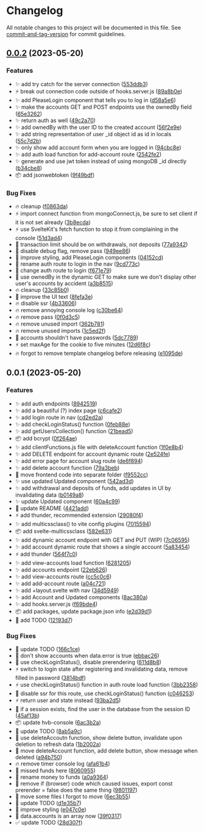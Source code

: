 # Changelog

All notable changes to this project will be documented in this file. See [commit-and-tag-version](https://github.com/absolute-version/commit-and-tag-version) for commit guidelines.

## [0.0.2](https://github.com/henrikvilhelmberglund/javascript-som-backend-spr-k-assignment-sveltekit-2/compare/v0.0.1...v0.0.2) (2023-05-20)


### Features

* :sparkles: add try catch for the server connection ([553ddb3](https://github.com/henrikvilhelmberglund/javascript-som-backend-spr-k-assignment-sveltekit-2/commit/553ddb3dcd490cc2c37744399430011402619302))
* :zap: break out connection code outside of hooks.server.js ([89a8b0e](https://github.com/henrikvilhelmberglund/javascript-som-backend-spr-k-assignment-sveltekit-2/commit/89a8b0e4031a8ef87cf13f3145a8e68a2d6ae908))
* :sparkles: add PleaseLogin component that tells you to log in ([d58a5e6](https://github.com/henrikvilhelmberglund/javascript-som-backend-spr-k-assignment-sveltekit-2/commit/d58a5e620835fb140379f9310636e1edacc062f6))
* :sparkles: make the accounts GET and POST endpoints use the ownedBy field ([65e3262](https://github.com/henrikvilhelmberglund/javascript-som-backend-spr-k-assignment-sveltekit-2/commit/65e3262669f6ab4986b9f55525a2a4159cc3ea29))
* :sparkles: return auth as well ([49c2a70](https://github.com/henrikvilhelmberglund/javascript-som-backend-spr-k-assignment-sveltekit-2/commit/49c2a70db6ba5a41caa96abf812fd014765d4091))
* :sparkles: add ownedBy with the user ID to the created account ([56f2e9e](https://github.com/henrikvilhelmberglund/javascript-som-backend-spr-k-assignment-sveltekit-2/commit/56f2e9e5ad3e180aa1baafe5e68f795156960b21))
* :sparkles: add string representation of user _id object id as id in locals ([55c7d2b](https://github.com/henrikvilhelmberglund/javascript-som-backend-spr-k-assignment-sveltekit-2/commit/55c7d2ba430b9e563cf50596b830a37e5f1ca54e))
* :sparkles: only show add account form when you are logged in ([94cbc8e](https://github.com/henrikvilhelmberglund/javascript-som-backend-spr-k-assignment-sveltekit-2/commit/94cbc8e9a92ce1b29cd1334d27201ad639865174))
* :sparkles: add auth load function for add-account route ([2542fe2](https://github.com/henrikvilhelmberglund/javascript-som-backend-spr-k-assignment-sveltekit-2/commit/2542fe29091719ac1c422bc071ce2b1a46272384))
* :sparkles: generate and use jwt token instead of using mongoDB _id directly ([b34cbe8](https://github.com/henrikvilhelmberglund/javascript-som-backend-spr-k-assignment-sveltekit-2/commit/b34cbe8e8d0ed93327430b9231fa90c7bfbf976b))
* :package: add jsonwebtoken ([9f49bdf](https://github.com/henrikvilhelmberglund/javascript-som-backend-spr-k-assignment-sveltekit-2/commit/9f49bdf2901189956f7184d789ab58be4564e3cf))


### Bug Fixes

* :fire: cleanup ([f0863da](https://github.com/henrikvilhelmberglund/javascript-som-backend-spr-k-assignment-sveltekit-2/commit/f0863da083e3939ca2d75036faa631f7702cabf3))
* :zap: import connect function from mongoConnect.js, be sure to set client if it is not set already ([3b8ecda](https://github.com/henrikvilhelmberglund/javascript-som-backend-spr-k-assignment-sveltekit-2/commit/3b8ecda219c82dcb6fef6bfb8c1cd264cc2ebde6))
* :zap: use SvelteKit's fetch function to stop it from complaining in the console ([51d3ad4](https://github.com/henrikvilhelmberglund/javascript-som-backend-spr-k-assignment-sveltekit-2/commit/51d3ad4dccaaf1aa8830b5deffc70d7566cfdb87))
* :bug: transaction limit should be on withdrawals, not deposits ([77a9342](https://github.com/henrikvilhelmberglund/javascript-som-backend-spr-k-assignment-sveltekit-2/commit/77a93423d43b20c507f0754224254c70ffb53bd6))
* :triangular_flag_on_post: disable debug flag, remove pass ([949ee86](https://github.com/henrikvilhelmberglund/javascript-som-backend-spr-k-assignment-sveltekit-2/commit/949ee865e1fc20f2b872c7b96d6b8c2da7afb31e))
* :lipstick: improve styling, add PleaseLogin components ([04152cd](https://github.com/henrikvilhelmberglund/javascript-som-backend-spr-k-assignment-sveltekit-2/commit/04152cd62def061871fd7a94395a038c7c6a510c))
* :art: rename auth route to login in the nav ([9cd773c](https://github.com/henrikvilhelmberglund/javascript-som-backend-spr-k-assignment-sveltekit-2/commit/9cd773c26cb6ae231c59f6781e7108f5750cd84f))
* :truck: change auth route to login ([f671e79](https://github.com/henrikvilhelmberglund/javascript-som-backend-spr-k-assignment-sveltekit-2/commit/f671e794feba3ec86336545e2d405e052404dc1f))
* :bug: use ownedBy in the dynamic GET to make sure we don't display other user's accounts by accident ([a3b8515](https://github.com/henrikvilhelmberglund/javascript-som-backend-spr-k-assignment-sveltekit-2/commit/a3b851555c8cb96e0bfbe68b9727cf51b5bb5168))
* :fire: cleanup ([33c85b0](https://github.com/henrikvilhelmberglund/javascript-som-backend-spr-k-assignment-sveltekit-2/commit/33c85b006f0373de75b0e096e1a7d08d0a15416a))
* :speech_balloon: improve the UI text ([8fefa3e](https://github.com/henrikvilhelmberglund/javascript-som-backend-spr-k-assignment-sveltekit-2/commit/8fefa3ec87af463bb1c250b26592d38cdecae47f))
* :fire: disable ssr ([4b33606](https://github.com/henrikvilhelmberglund/javascript-som-backend-spr-k-assignment-sveltekit-2/commit/4b33606abbe5b7eb76c97bf20ad6e51dbff3ee9a))
* :fire: remove annoying console log ([c30be64](https://github.com/henrikvilhelmberglund/javascript-som-backend-spr-k-assignment-sveltekit-2/commit/c30be64b1cdedfe7ee903e0b22b982aed36a63cf))
* :fire: remove pass ([0f0d3c5](https://github.com/henrikvilhelmberglund/javascript-som-backend-spr-k-assignment-sveltekit-2/commit/0f0d3c5ef876ad5df309aa5f3383fb45ba0c97b9))
* :fire: remove unused import ([362b781](https://github.com/henrikvilhelmberglund/javascript-som-backend-spr-k-assignment-sveltekit-2/commit/362b781944fa35ce9009f44a476126db18cd52df))
* :fire: remove unused imports ([1c5ed2f](https://github.com/henrikvilhelmberglund/javascript-som-backend-spr-k-assignment-sveltekit-2/commit/1c5ed2fe97cce24d3ff83c831e05c0b9c79b2e80))
* :bug: accounts shouldn't have passwords ([5dc7789](https://github.com/henrikvilhelmberglund/javascript-som-backend-spr-k-assignment-sveltekit-2/commit/5dc7789f645a66b8db8197a52950a2a951b59e7c))
* :zap: set maxAge for the cookie to five minutes ([12d6f8c](https://github.com/henrikvilhelmberglund/javascript-som-backend-spr-k-assignment-sveltekit-2/commit/12d6f8ccb5d881b660edbf827a9255d70a3c973f))
* :fire: forgot to remove template changelog before releasing ([e1095de](https://github.com/henrikvilhelmberglund/javascript-som-backend-spr-k-assignment-sveltekit-2/commit/e1095de7d8881f82b7195a5459977b577248cf3f))

## 0.0.1 (2023-05-20)


### Features

* :sparkles: add auth endpoints ([8942519](https://github.com/henrikvilhelmberglund/javascript-som-backend-spr-k-assignment-sveltekit-2/commit/894251912cc3043d232dd6e8495e1a623ffb3377))
* :sparkles: add a beautiful (?) index page ([c6cafe2](https://github.com/henrikvilhelmberglund/javascript-som-backend-spr-k-assignment-sveltekit-2/commit/c6cafe2e23bf027797b3d1b7eb166ecdc7a620d2))
* :sparkles: add login route in nav ([cd2ed2a](https://github.com/henrikvilhelmberglund/javascript-som-backend-spr-k-assignment-sveltekit-2/commit/cd2ed2a46d58dee001c4a430d12f6bcbd0476f67))
* :sparkles: add checkLoginStatus() function ([0feb88e](https://github.com/henrikvilhelmberglund/javascript-som-backend-spr-k-assignment-sveltekit-2/commit/0feb88e4ebe31d1703b323a1a9cd027bbaccf517))
* :sparkles: add getUsersCollection() function ([21bead5](https://github.com/henrikvilhelmberglund/javascript-som-backend-spr-k-assignment-sveltekit-2/commit/21bead5ec66379e247b85d1ccbc346a82c97c9de))
* :package: add bcrypt ([0f264ae](https://github.com/henrikvilhelmberglund/javascript-som-backend-spr-k-assignment-sveltekit-2/commit/0f264aec23cd227cbf0e358d19421d05e0542203))
* :sparkles: add clientFunctions.js file with deleteAccount function ([1f0e8b4](https://github.com/henrikvilhelmberglund/javascript-som-backend-spr-k-assignment-sveltekit-2/commit/1f0e8b42069fa95aeef31174b89bbfbe992c7ec0))
* :sparkles: add DELETE endpoint for account dynamic route ([2e524fe](https://github.com/henrikvilhelmberglund/javascript-som-backend-spr-k-assignment-sveltekit-2/commit/2e524fe64be854a056a4e693c74ba702994342ac))
* :sparkles: add error page for account slug route ([de6f894](https://github.com/henrikvilhelmberglund/javascript-som-backend-spr-k-assignment-sveltekit-2/commit/de6f894de6dd18a225ad713db5c0b4fb48523732))
* :sparkles: add delete account function ([79a3beb](https://github.com/henrikvilhelmberglund/javascript-som-backend-spr-k-assignment-sveltekit-2/commit/79a3bebcb7f023be12316e7df26f49b50ab0c769))
* :art: move frontend code into separate folder ([f9552cc](https://github.com/henrikvilhelmberglund/javascript-som-backend-spr-k-assignment-sveltekit-2/commit/f9552cc483e90c9f62759dca373a515364788394))
* :sparkles: use updated Updated component ([542ad3d](https://github.com/henrikvilhelmberglund/javascript-som-backend-spr-k-assignment-sveltekit-2/commit/542ad3df7d705a16681de5db32e2ce5be86db6dd))
* :sparkles: add withdrawal and deposits of funds, add updates in UI by invalidating data ([b0149a8](https://github.com/henrikvilhelmberglund/javascript-som-backend-spr-k-assignment-sveltekit-2/commit/b0149a876ca3abd772b31651186049885757f286))
* :sparkles: update Updated component ([60a4c99](https://github.com/henrikvilhelmberglund/javascript-som-backend-spr-k-assignment-sveltekit-2/commit/60a4c99ee0df42906157544e0ac87e192fa69d6f))
* :memo: update README ([4421add](https://github.com/henrikvilhelmberglund/javascript-som-backend-spr-k-assignment-sveltekit-2/commit/4421addfc429355e32fc3276a2ad21803ca554b1))
* :zap: add thunder, recommended extension ([29080f4](https://github.com/henrikvilhelmberglund/javascript-som-backend-spr-k-assignment-sveltekit-2/commit/29080f4087b7bfbe6499ac70063cffbe0c27280d))
* :sparkles: add multicssclass() to vite config plugins ([7015594](https://github.com/henrikvilhelmberglund/javascript-som-backend-spr-k-assignment-sveltekit-2/commit/701559460b1eb26e238b8170bb69e15cbe0eabf9))
* :package: add svelte-multicssclass ([582e631](https://github.com/henrikvilhelmberglund/javascript-som-backend-spr-k-assignment-sveltekit-2/commit/582e63195191f977793fc1da9f592602aebe64cf))
* :sparkles: add dynamic account endpoint with GET and PUT (WIP) ([7c06595](https://github.com/henrikvilhelmberglund/javascript-som-backend-spr-k-assignment-sveltekit-2/commit/7c06595fbdf3a1a1499bd9449f609d1dc64da3e5))
* :sparkles: add account dynamic route that shows a single account ([5a83454](https://github.com/henrikvilhelmberglund/javascript-som-backend-spr-k-assignment-sveltekit-2/commit/5a8345492059fd4f022a2611e1aa25c08db0e2b2))
* :zap: add thunder ([564f7c0](https://github.com/henrikvilhelmberglund/javascript-som-backend-spr-k-assignment-sveltekit-2/commit/564f7c034e6e9b679ba7481b8a55707c984bdebe))
* :sparkles: add view-accounts load function ([6281205](https://github.com/henrikvilhelmberglund/javascript-som-backend-spr-k-assignment-sveltekit-2/commit/62812058debfd15000a6f10b5ee20f6e6cd5b90c))
* :sparkles: add accounts endpoint ([22eb626](https://github.com/henrikvilhelmberglund/javascript-som-backend-spr-k-assignment-sveltekit-2/commit/22eb6265872f8af5cecf6aa8ffb67ac3b85bef51))
* :sparkles: add view-accounts route ([cc5c0c6](https://github.com/henrikvilhelmberglund/javascript-som-backend-spr-k-assignment-sveltekit-2/commit/cc5c0c6b4b7b7b1c02a15eda8e202803c8f58196))
* :sparkles: add add-account route ([a04c721](https://github.com/henrikvilhelmberglund/javascript-som-backend-spr-k-assignment-sveltekit-2/commit/a04c721b8c36cb6785cf0d1993aae50c862954b2))
* :sparkles: add +layout.svelte with nav ([34d5949](https://github.com/henrikvilhelmberglund/javascript-som-backend-spr-k-assignment-sveltekit-2/commit/34d5949fc8956795f2ae65d236a85ae13e30f2cd))
* :sparkles: add Account and Updated components ([8ac380a](https://github.com/henrikvilhelmberglund/javascript-som-backend-spr-k-assignment-sveltekit-2/commit/8ac380aee57430a3321a175189b4c4ce580fa1c6))
* :sparkles: add hooks.server.js ([f69bde4](https://github.com/henrikvilhelmberglund/javascript-som-backend-spr-k-assignment-sveltekit-2/commit/f69bde420b8a7bd4af14e1103b75fabf38c70ed7))
* :package: add packages, update package.json info ([e2d39d1](https://github.com/henrikvilhelmberglund/javascript-som-backend-spr-k-assignment-sveltekit-2/commit/e2d39d1d2398afbed2e33a0875d34ff0e4a263dc))
* :memo: add TODO ([12193d7](https://github.com/henrikvilhelmberglund/javascript-som-backend-spr-k-assignment-sveltekit-2/commit/12193d7b87410932c369c5c9c221a74074936f8b))


### Bug Fixes

* :memo: update TODO ([166c1ce](https://github.com/henrikvilhelmberglund/javascript-som-backend-spr-k-assignment-sveltekit-2/commit/166c1ce2504a80e6f0f2d57d7467b1088e3db32c))
* :bug: don't show accounts when data.error is true ([ebbac26](https://github.com/henrikvilhelmberglund/javascript-som-backend-spr-k-assignment-sveltekit-2/commit/ebbac263ba8b12e6fdaa65e9caa34820f7124ffa))
* :bug: use checkLoginStatus(), disable prerendering ([611d8b8](https://github.com/henrikvilhelmberglund/javascript-som-backend-spr-k-assignment-sveltekit-2/commit/611d8b81975d0333f160175dc3cb3c851a20ab36))
* :zap: switch to login state after registering and invalidating data, remove filled in password ([3814bdf](https://github.com/henrikvilhelmberglund/javascript-som-backend-spr-k-assignment-sveltekit-2/commit/3814bdfdff6020f6f7b3f49dbc6819a425ad4263))
* :zap: use checkLoginStatus() function in auth route load function ([3bb2358](https://github.com/henrikvilhelmberglund/javascript-som-backend-spr-k-assignment-sveltekit-2/commit/3bb235859a0d8aaac90dd2feb6591f4ce0ecab99))
* :bug: disable ssr for this route, use checkLoginStatus() function ([c046253](https://github.com/henrikvilhelmberglund/javascript-som-backend-spr-k-assignment-sveltekit-2/commit/c0462535b48f9538ab44cc7c8612ee256eb184e3))
* :zap: return user and state instead ([93ba2d5](https://github.com/henrikvilhelmberglund/javascript-som-backend-spr-k-assignment-sveltekit-2/commit/93ba2d5771138e35af87b51fe4169c175ba1849e))
* :bug: if a session exists, find the user in the database from the session ID ([45af13b](https://github.com/henrikvilhelmberglund/javascript-som-backend-spr-k-assignment-sveltekit-2/commit/45af13b0d42d77063f3baeeade9efa8249fedeb0))
* :package: update hvb-console ([6ac3b2a](https://github.com/henrikvilhelmberglund/javascript-som-backend-spr-k-assignment-sveltekit-2/commit/6ac3b2a83f6f5213ab4a81d626aab78cd2b2bbf1))
* :memo: update TODO ([8ab5a9c](https://github.com/henrikvilhelmberglund/javascript-som-backend-spr-k-assignment-sveltekit-2/commit/8ab5a9c7d9b50410f57b69444c2431c1f6351cb3))
* :art: use deleteAccoutn function, show delete button, invalidate upon deletion to refresh data ([1b2002a](https://github.com/henrikvilhelmberglund/javascript-som-backend-spr-k-assignment-sveltekit-2/commit/1b2002ab7b99c27c7417db10c73ceda2cd5d4439))
* :art: move deleteAccount function, add delete button, show message when deleted ([a94b750](https://github.com/henrikvilhelmberglund/javascript-som-backend-spr-k-assignment-sveltekit-2/commit/a94b7502ad916e3d7a0866464e159e56a4c74c54))
* :fire: remove timer console log ([afa61b4](https://github.com/henrikvilhelmberglund/javascript-som-backend-spr-k-assignment-sveltekit-2/commit/afa61b4c9c2880eaad8a8973573c68541bb68b15))
* :bug: missed funds here ([8060955](https://github.com/henrikvilhelmberglund/javascript-som-backend-spr-k-assignment-sveltekit-2/commit/8060955eac4565ba9e1dd2d841ff891e3b516497))
* :bug: rename money to funds ([a0a9364](https://github.com/henrikvilhelmberglund/javascript-som-backend-spr-k-assignment-sveltekit-2/commit/a0a9364052fa3548d35b6661569e4f42cb54ce76))
* :bug: remove if (browser) code which caused issues, export const prerender = false does the same thing ([9801197](https://github.com/henrikvilhelmberglund/javascript-som-backend-spr-k-assignment-sveltekit-2/commit/980119775266c321845f3a7a745b11f5e2f0de96))
* :art: move some files I forgot to move ([6ec3b55](https://github.com/henrikvilhelmberglund/javascript-som-backend-spr-k-assignment-sveltekit-2/commit/6ec3b55d5c52665b42e03e311e8f2bf4ae022abd))
* :memo: update TODO ([d1e35b7](https://github.com/henrikvilhelmberglund/javascript-som-backend-spr-k-assignment-sveltekit-2/commit/d1e35b73524633a181d957b053030be9c189d8fb))
* :lipstick: improve styling ([e047c0e](https://github.com/henrikvilhelmberglund/javascript-som-backend-spr-k-assignment-sveltekit-2/commit/e047c0e5b4937f10b8883c9124dfdda47b08f19f))
* :art: data.accounts is an array now ([39f0317](https://github.com/henrikvilhelmberglund/javascript-som-backend-spr-k-assignment-sveltekit-2/commit/39f03172e8db4edf7995a78515db06e291287f65))
* :white_check_mark: update TODO ([28d307f](https://github.com/henrikvilhelmberglund/javascript-som-backend-spr-k-assignment-sveltekit-2/commit/28d307fff1fa1515334d8386623078bb939cd37c))
